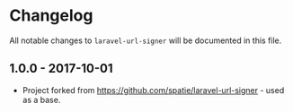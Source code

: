 # Changelog

All notable changes to `laravel-url-signer` will be documented in this file.

## 1.0.0 - 2017-10-01

- Project forked from https://github.com/spatie/laravel-url-signer - used as a base.
